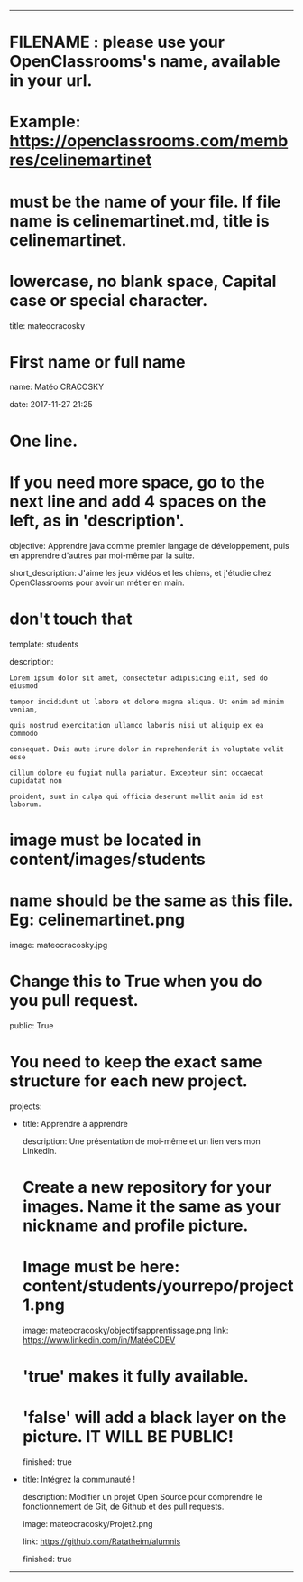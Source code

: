---


# FILENAME : please use your OpenClassrooms's name, available in your url.

# Example: https://openclassrooms.com/membres/celinemartinet

# must be the name of your file. If file name is celinemartinet.md, title is celinemartinet.

# lowercase, no blank space, Capital case or special character.

title: mateocracosky


# First name or full name

name: Matéo CRACOSKY

date: 2017-11-27 21:25


# One line.

# If you need more space, go to the next line and add 4 spaces on the left, as in 'description'.

objective: Apprendre java comme premier langage de développement, puis en apprendre d'autres par moi-même par la suite.

short_description: J'aime les jeux vidéos et les chiens, et j'étudie chez OpenClassrooms pour avoir un métier en main.


# don't touch that

template: students

description:

    Lorem ipsum dolor sit amet, consectetur adipisicing elit, sed do eiusmod

    tempor incididunt ut labore et dolore magna aliqua. Ut enim ad minim veniam,

    quis nostrud exercitation ullamco laboris nisi ut aliquip ex ea commodo

    consequat. Duis aute irure dolor in reprehenderit in voluptate velit esse

    cillum dolore eu fugiat nulla pariatur. Excepteur sint occaecat cupidatat non

    proident, sunt in culpa qui officia deserunt mollit anim id est laborum.


# image must be located in content/images/students

# name should be the same as this file. Eg: celinemartinet.png

image: mateocracosky.jpg


# Change this to True when you do you pull request.

public: True


# You need to keep the exact same structure for each new project.

projects:

  - title: Apprendre à apprendre

    description: Une présentation de moi-même et un lien vers mon LinkedIn.

    # Create a new repository for your images. Name it the same as your nickname and profile picture.

    # Image must be here: content/students/yourrepo/project1.png

    image: mateocracosky/objectifsapprentissage.png
    link: https://www.linkedin.com/in/MatéoCDEV

    # 'true' makes it fully available.

    # 'false' will add a black layer on the picture. IT WILL BE PUBLIC!

    finished: true

  - title: Intégrez la communauté !

    description: Modifier un projet Open Source pour comprendre le fonctionnement de Git, de Github et des pull requests. 

    image: mateocracosky/Projet2.png

    link: https://github.com/Ratatheim/alumnis

    finished: true


---